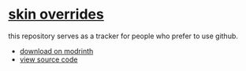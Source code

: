# [skin overrides](https://rosebud.dev/skin-overrides)

this repository serves as a tracker for people who prefer to use github.

- [download on modrinth](https://modrinth.com/mod/skin-overrides)
- [view source code](https://codeberg.org/rosebudmods/skin-overrides)
